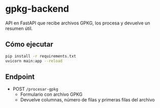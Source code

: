 # gpkg-backend

API en FastAPI que recibe archivos GPKG, los procesa y devuelve un resumen útil.

## Cómo ejecutar

```bash
pip install -r requirements.txt
uvicorn main:app --reload
```

## Endpoint

- POST `/procesar-gpkg`
  - Formulario con archivo GPKG
  - Devuelve columnas, número de filas y primeras filas del archivo

